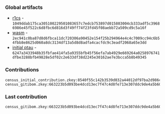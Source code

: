 ### Global artifacts
- [r1cs](./artifacts/circuit.r1cs) - `1049ddab175ca305100229501083657c7edcb753897d015803004cb333adf5c39686986e45f522c6d8fbc6d816d3f49ff74f23fd45f08aebb72a509cd9c5a16f`
- [wasm](./artifacts/circuit.wasm) - `2ec941c0ba87d8d6fbca11dc720306a90452e154f25b294964e4c4c7009cc94c6b54fbb8e8625d060a8dc3134df13a5d8d8adfa4cacfdc9c3eadf2068a65e3dd`
- [initial ptau](./artifacts/initial.ptau) - `6247a3433948b35fbfae414fa5a9355bfb45f56efa7ab4929e669264a0258976741dfbe3288bfb49828e5df02c2e633df38d2245e30162ae7e3bcca5b8b49345`

### Contributions
```
census_initial_contribution.zkey:8540f55c142b3539d032a44012df97ba2d986c8fe67daa1cb47410cd1374224d95540c7cefd8f58d32d987e97935ab29a9a9dc57b800fabe4865106438f15d49
census_gitibom.zkey:663223b5d093be4dcd13ec7f47c4d8fe713e307ddc9de4a5b60021710851665f5dd75b4af0a374827b39b8175b03183cd8bf876b619a82d98ca09bb83756154a
```

### Last contribution
```
census_gitibom.zkey:663223b5d093be4dcd13ec7f47c4d8fe713e307ddc9de4a5b60021710851665f5dd75b4af0a374827b39b8175b03183cd8bf876b619a82d98ca09bb83756154a
```
